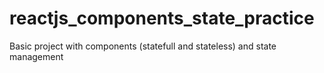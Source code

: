 # reactjs_components_state_practice
Basic project with components (statefull and stateless)  and state management
